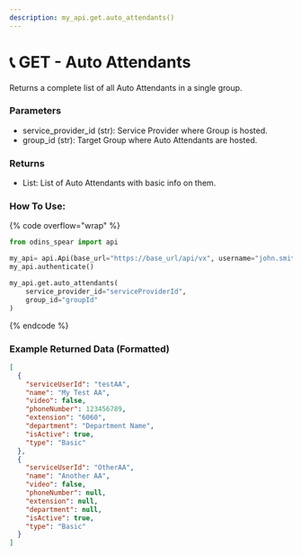 ```yaml
---
description: my_api.get.auto_attendants()
---
```


#  📞 GET - Auto Attendants

Returns a complete list of all Auto Attendants in a single group.

### Parameters&#x20;

* service_provider_id (str): Service Provider where Group is hosted.
* group_id (str): Target Group where Auto Attendants are hosted.
### Returns

* List: List of Auto Attendants with basic info on them.

### How To Use:

{% code overflow="wrap" %}
```python
from odins_spear import api

my_api= api.Api(base_url="https://base_url/api/vx", username="john.smith", password="ODIN_INSTANCE_1")
my_api.authenticate()

my_api.get.auto_attendants(
    service_provider_id="serviceProviderId",
    group_id="groupId"
)
```
{% endcode %}

### Example Returned Data (Formatted)
```json
[
  {
    "serviceUserId": "testAA",
    "name": "My Test AA",
    "video": false,
    "phoneNumber": 123456789,
    "extension": "6060",
    "department": "Department Name",
    "isActive": true,
    "type": "Basic"
  },
  {
    "serviceUserId": "OtherAA",
    "name": "Another AA",
    "video": false,
    "phoneNumber": null,
    "extension": null,
    "department": null,
    "isActive": true,
    "type": "Basic"
  }
]
```
